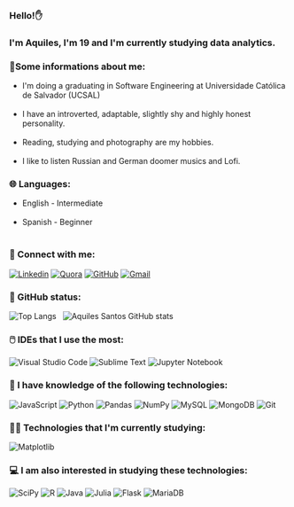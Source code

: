 ### Hello!✋
### I'm Aquiles, I'm 19 and I'm currently studying data analytics.

### 🧑Some informations about me:

<ul>
    <li>
        I'm doing a graduating in Software Engineering at Universidade Católica de Salvador (UCSAL)
    </li><br />
    <li>
        I have an introverted, adaptable, slightly shy and highly honest personality.
    </li><br />
    <li>
        Reading, studying and photography are my hobbies.
    </li><br />
    <li>
        I like to listen Russian and German doomer musics and Lofi.
    </li>
</ul>

### 🌐 Languages:

<ul>
    <li>
        English - Intermediate
    </li><br />
    <li>
        Spanish - Beginner
    </li><br />
</ul>

### 💬 Connect with me:

[![Linkedin](https://img.shields.io/badge/LinkedIn-0077B5?style=for-the-badge&logo=linkedin&logoColor=white)](https://www.linkedin.com/in/aquiles-santos-035112251/)
[![Quora](https://img.shields.io/badge/Quora-%23B92B27.svg?&style=for-the-badge&logo=Quora&logoColor=white)](https://pt.quora.com/profile/Achiles)
[![GitHub](https://img.shields.io/badge/GitHub-100000?style=for-the-badge&logo=github&logoColor=white)](https://github.com/aquiles-sa)
<a href="mailto:aquiles2ws@gmail.com" target="_blank">
    ![Gmail](https://img.shields.io/badge/Gmail-D14836?style=for-the-badge&logo=gmail&logoColor=white)
</a>

### 🎯 GitHub status:

![Top Langs](https://github-readme-stats.vercel.app/api/top-langs/?username=aquiles-sa&layout=compact&theme=blue-green&hide=html) &nbsp;
![Aquiles Santos GitHub stats](https://github-readme-stats.vercel.app/api?username=aquiles-sa&theme=blue-green) 

### 🖱️ IDEs that I use the most:
![Visual Studio Code](https://img.shields.io/badge/Visual_Studio_Code-0078D4?style=for-the-badge&logo=visual%20studio%20code&logoColor=white)
![Sublime Text](https://img.shields.io/badge/sublime_text-%23575757.svg?&style=for-the-badge&logo=sublime-text&logoColor=important)
![Jupyter Notebook](https://img.shields.io/badge/jupyter-%23FA0F00.svg?style=for-the-badge&logo=jupyter&logoColor=white)

### 📡 I have knowledge of the following technologies:

![JavaScript](https://img.shields.io/badge/javascript-%23323330.svg?style=for-the-badge&logo=javascript&logoColor=%23F7DF1E)
![Python](https://img.shields.io/badge/python-3670A0?style=for-the-badge&logo=python&logoColor=ffdd54)
![Pandas](https://img.shields.io/badge/pandas-%23150458.svg?style=for-the-badge&logo=pandas&logoColor=white)
![NumPy](https://img.shields.io/badge/numpy-%23013243.svg?style=for-the-badge&logo=numpy&logoColor=white)
![MySQL](https://img.shields.io/badge/mysql-4479A1.svg?style=for-the-badge&logo=mysql&logoColor=white)
![MongoDB](https://img.shields.io/badge/MongoDB-%234ea94b.svg?style=for-the-badge&logo=mongodb&logoColor=white)
![Git](https://img.shields.io/badge/git-%23F05033.svg?style=for-the-badge&logo=git&logoColor=white)

### 👨‍💻 Technologies that I'm currently studying:

<div style="display: inline_block">        

![Matplotlib](https://img.shields.io/badge/Matplotlib-%23ffffff.svg?style=for-the-badge&logo=Matplotlib&logoColor=black)

</div> 

### 💻 I am also interested in studying these technologies:

![SciPy](https://img.shields.io/badge/SciPy-%230C55A5.svg?style=for-the-badge&logo=scipy&logoColor=%white)
![R](https://img.shields.io/badge/r-%23276DC3.svg?style=for-the-badge&logo=r&logoColor=white)
![Java](https://img.shields.io/badge/Java-ED8B00?style=for-the-badge&logo=openjdk&logoColor=white)
![Julia](https://img.shields.io/badge/-Julia-9558B2?style=for-the-badge&logo=julia&logoColor=white)
![Flask](https://img.shields.io/badge/flask-%23000.svg?style=for-the-badge&logo=flask&logoColor=white)
![MariaDB](https://img.shields.io/badge/MariaDB-003545?style=for-the-badge&logo=mariadb&logoColor=white)
<br />





